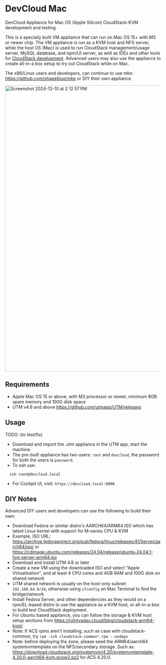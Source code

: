 # DevCloud Mac

DevCloud Appliance for Mac OS (Apple Silicon) CloudStack-KVM development and testing.

This is a specially built VM appliance that can run on Mac OS 15+ with M3 or newer chip. The VM appliance is run as a KVM host and NFS server, while the host OS (Mac) is used to run CloudStack management/usage server, MySQL database, and npm/UI server, as well as IDEs and other tools for [CloudStack development](https://github.com/shapeblue/hackerbook/blob/main/2-dev.md). Advanced users may also use the appliance to create all-in-a box setup to try out CloudStack while on Mac.

The x86/Linux users and developers, can continue to use mbx: https://github.com/shapeblue/mbx or DIY their own appliance.

<img width="924" alt="Screenshot 2024-12-10 at 2 12 57 PM" src="https://github.com/user-attachments/assets/b0ac1e90-d25c-4dc7-9db2-f8a15842eeab">

## Requirements

* Apple Mac OS 15 or above, with M3 processor or newer, minimum 8GB spare memory and 100G disk space
* UTM v4.6 and above https://github.com/utmapp/UTM/releases

## Usage

TODO: (to test/fix)

* Download and import the .utm appliance in the UTM app, start the machine.
* The pre-built appliance has two users: `root` and `devcloud`, the password for both the users is `password`.
* To ssh use:
```
  ssh root@devcloud.local
```
* For Cockpit UI, visit: `https://devcloud.local:9090`.

## DIY Notes

Advanced DIY users and developers can use the following to build their own:

* Download Fedora or similar distro's AARCH64/ARM64 ISO which has latest Linux kernel with support for M-series CPU & KVM
* Example, ISO URL: https://archive.fedoraproject.org/pub/fedora/linux/releases/41/Server/aarch64/iso/ or https://cdimage.ubuntu.com/releases/24.04/release/ubuntu-24.04.1-live-server-arm64.iso
* Download and install UTM 4.6 or later
* Create a new VM using the downloaded ISO and select "Apple Virtualisation", and at least 4 CPU cores and 4GB RAM and 100G disk on shared network
* UTM shared network is usually on the host-only subnet: `192.168.64.0/24`, otherwise using `ifconfig` on Mac Terminal to find the bridge/network
* Install Fedora Server, and other dependencies as they would on a rpm/EL-based distro to use the appliance as a KVM host, or all-in-a-box to build test CloudStack deployment.
* For Ubuntu based appliance, you can follow the storage & KVM host setup sections from https://rohityadav.cloud/blog/cloudstack-arm64-kvm/
* Note: If ACS rpms aren't installing, such as case with cloudstack-common, try `rpm -ivh cloudstack-common*.rpm --nodeps`
* Note: before deploying the zone, please seed the ARM64/aarch64 systemvmtemplate on the NFS/secondary storage. Such as: https://download.cloudstack.org/systemvm/4.20/systemvmtemplate-4.20.0-aarch64-kvm.qcow2.bz2 for ACS 4.20.0.
